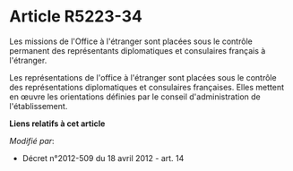# Article R5223-34

Les missions de l'Office à l'étranger sont placées sous le contrôle permanent des représentants diplomatiques et consulaires
français à l'étranger.

Les représentations de l'office à l'étranger sont placées sous le contrôle des représentations diplomatiques et consulaires
françaises. Elles mettent en œuvre les orientations définies par le conseil d'administration de l'établissement.

**Liens relatifs à cet article**

_Modifié par_:

  - Décret n°2012-509 du 18 avril 2012 - art. 14
